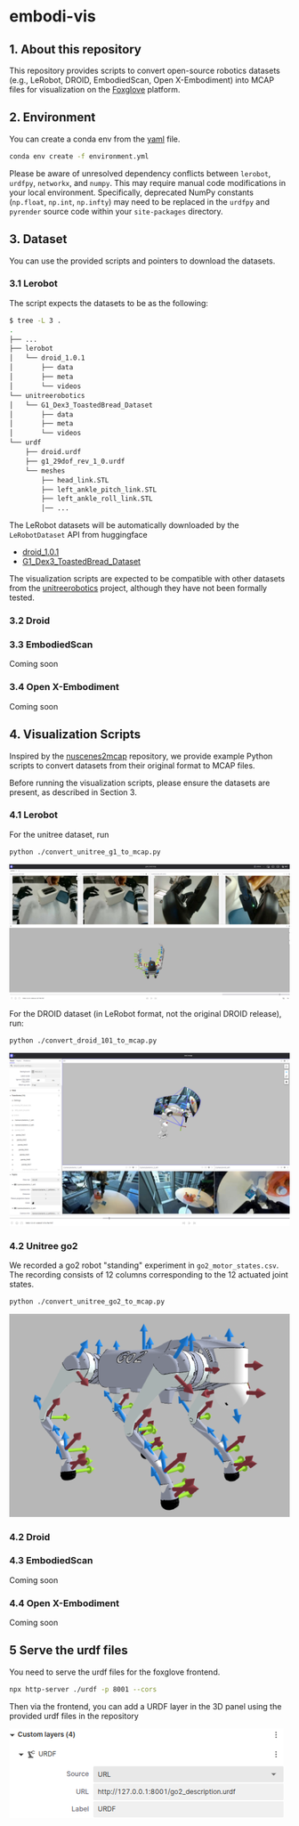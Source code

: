 # embodi-vis

## 1. About this repository

This repository provides scripts to convert open-source robotics datasets (e.g., LeRobot, DROID, EmbodiedScan, Open X-Embodiment) into MCAP files for visualization on the [Foxglove](https://app.foxglove.dev/) platform. 


## 2. Environment
You can create a conda env from the [yaml](./environment.yml) file.  
```sh
conda env create -f environment.yml
```

Please be aware of unresolved dependency conflicts between `lerobot`, `urdfpy`, `networkx`, and `numpy`. This may require manual code modifications in your local environment. Specifically, deprecated NumPy constants (`np.float`, `np.int`, `np.infty`) may need to be replaced in the `urdfpy` and `pyrender` source code within your `site-packages` directory.

## 3. Dataset
You can use the provided scripts and pointers to download the datasets.   


### 3.1 Lerobot
The script expects the datasets to be as the following:
```sh
$ tree -L 3 .
.
├── ...
├── lerobot
│   └── droid_1.0.1
│       ├── data
│       ├── meta
│       └── videos
└── unitreerobotics
│   └── G1_Dex3_ToastedBread_Dataset
│       ├── data
│       ├── meta
│       └── videos
└── urdf
    ├── droid.urdf
    ├── g1_29dof_rev_1_0.urdf
    └── meshes
        ├── head_link.STL
        ├── left_ankle_pitch_link.STL
        ├── left_ankle_roll_link.STL
        │── ...
```

The LeRobot datasets will be automatically downloaded by the `LeRobotDataset` API from huggingface  
- [droid_1.0.1](https://huggingface.co/datasets/lerobot/droid_1.0.1)
- [G1_Dex3_ToastedBread_Dataset](https://huggingface.co/datasets/unitreerobotics/G1_Dex3_ToastedBread_Dataset)

The visualization scripts are expected to be compatible with other datasets from the [unitreerobotics](https://huggingface.co/unitreerobotics) project, although they have not been formally tested.

### 3.2 Droid



### 3.3 EmbodiedScan
Coming soon

### 3.4 Open X-Embodiment
Coming soon


## 4. Visualization Scripts
Inspired by the [nuscenes2mcap](https://github.com/foxglove/nuscenes2mcap) repository, we provide example Python scripts to convert datasets from their original format to MCAP files.  

Before running the visualization scripts, please ensure the datasets are present, as described in Section 3.

### 4.1 Lerobot 
For the unitree dataset, run
```sh
python ./convert_unitree_g1_to_mcap.py
```
![image](docs/unitree_g1.png)


For the DROID dataset (in LeRobot format, not the original DROID release), run:
```sh
python ./convert_droid_101_to_mcap.py
```
![image](docs/droid_101.png)


### 4.2 Unitree go2
We recorded a go2 robot "standing" experiment in `go2_motor_states.csv`. The recording consists of 12 columns corresponding to the 12 actuated joint states.
```sh
python ./convert_unitree_go2_to_mcap.py
```
![image](docs/unitree_go2.png)


### 4.2 Droid


### 4.3 EmbodiedScan
Coming soon

### 4.4 Open X-Embodiment
Coming soon


## 5 Serve the urdf files
You need to serve the urdf files for the foxglove frontend. 

```sh
npx http-server ./urdf -p 8001 --cors
```
Then via the frontend, you can add a URDF layer in the 3D panel using the provided urdf files in the repository

![image](docs/urdf_serve.png)
